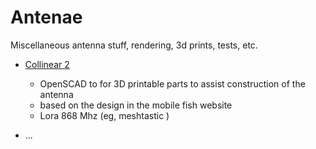 # Antenae

Miscellaneous antenna stuff, rendering, 3d prints, tests, etc.

* [Collinear 2](collinear2/README.md)
  * OpenSCAD to for 3D printable parts to assist construction of the antenna
  * based on the design in the mobile fish website
  * Lora 868 Mhz (eg, meshtastic )

* ...
